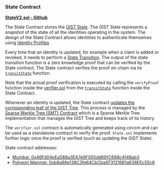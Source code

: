 ### State Contract

[**StateV2.sol - Github**](https://github.com/iden3/contracts/blob/master/contracts/state/StateV2.sol)

The State Contract stores the [GIST State](../protocol/spec.md#gist-new). The GIST State represents a snapshot of the state of all the identities operating in the system. The design of the State Contract allows identities to authenticate themselves using [Identity Profiles](../protocol/spec.md#identity-profiles-new)

Every time that an identity is updated, for example when a claim is added or revoked, it needs to perform a [State Transition](../getting-started/state-transition/on-chain-state-transition.md). The output of the state transition function is a zero knowledge proof that can be verified by the State contract.
The State contract verifies the proof on-chain via its [`transitState`](https://github.com/iden3/contracts/blob/master/contracts/state/StateV2.sol#L148) function.

Note that the actual proof verification is executed by calling the `verifyProof` function inside the [verifier.sol](https://github.com/iden3/contracts/blob/master/contracts/lib/verifier.sol) from the [`transitState`](https://github.com/iden3/contracts/blob/master/contracts/state/StateV2.sol#L196) function inside the State Contract.

Whenever an identity is updated, the State contract [updates the corresponding leaf of the GIST Tree](https://github.com/iden3/contracts/blob/master/contracts/state/StateV2.sol#L214). This process is managed by the [Sparse Merkle Tree (SMT) Contract](https://github.com/iden3/contracts/blob/master/contracts/lib/Smt.sol) which is a Sparse Merkle Tree implementation that manages the GIST Tree and keeps track of its history.

The `verifier.sol` contract is automatically generated using circom and can be used as a standalone contract to verify the proof. `State.sol` implements further logic once the proof is verified (such as updating the GIST State).

State contract addresses:

- [Mumbai: 0x46Fd04eEa588a3EA7e9F055dd691C688c4148ab3](https://mumbai.polygonscan.com/address/0x46Fd04eEa588a3EA7e9F055dd691C688c4148ab3)
- [Polygon Mainnet: 0xb8a86e138C3fe64CbCba9731216B1a638EEc55c8](https://polygonscan.com/address/0xb8a86e138C3fe64CbCba9731216B1a638EEc55c8)
